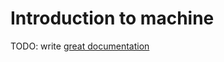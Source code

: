 # Introduction to machine

TODO: write [great documentation](http://jacobian.org/writing/great-documentation/what-to-write/)
